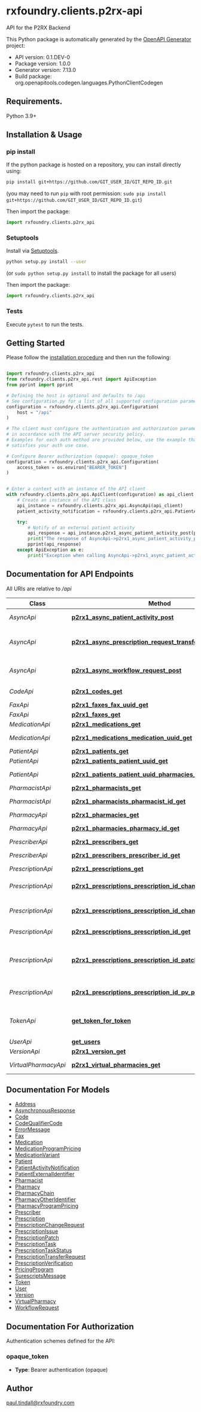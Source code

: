 # rxfoundry.clients.p2rx-api
API for the P2RX Backend


This Python package is automatically generated by the [OpenAPI Generator](https://openapi-generator.tech) project:

- API version: 0.1.DEV-0
- Package version: 1.0.0
- Generator version: 7.13.0
- Build package: org.openapitools.codegen.languages.PythonClientCodegen

## Requirements.

Python 3.9+

## Installation & Usage
### pip install

If the python package is hosted on a repository, you can install directly using:

```sh
pip install git+https://github.com/GIT_USER_ID/GIT_REPO_ID.git
```
(you may need to run `pip` with root permission: `sudo pip install git+https://github.com/GIT_USER_ID/GIT_REPO_ID.git`)

Then import the package:
```python
import rxfoundry.clients.p2rx_api
```

### Setuptools

Install via [Setuptools](http://pypi.python.org/pypi/setuptools).

```sh
python setup.py install --user
```
(or `sudo python setup.py install` to install the package for all users)

Then import the package:
```python
import rxfoundry.clients.p2rx_api
```

### Tests

Execute `pytest` to run the tests.

## Getting Started

Please follow the [installation procedure](#installation--usage) and then run the following:

```python

import rxfoundry.clients.p2rx_api
from rxfoundry.clients.p2rx_api.rest import ApiException
from pprint import pprint

# Defining the host is optional and defaults to /api
# See configuration.py for a list of all supported configuration parameters.
configuration = rxfoundry.clients.p2rx_api.Configuration(
    host = "/api"
)

# The client must configure the authentication and authorization parameters
# in accordance with the API server security policy.
# Examples for each auth method are provided below, use the example that
# satisfies your auth use case.

# Configure Bearer authorization (opaque): opaque_token
configuration = rxfoundry.clients.p2rx_api.Configuration(
    access_token = os.environ["BEARER_TOKEN"]
)


# Enter a context with an instance of the API client
with rxfoundry.clients.p2rx_api.ApiClient(configuration) as api_client:
    # Create an instance of the API class
    api_instance = rxfoundry.clients.p2rx_api.AsyncApi(api_client)
    patient_activity_notification = rxfoundry.clients.p2rx_api.PatientActivityNotification() # PatientActivityNotification | 

    try:
        # Notify of an external patient activity
        api_response = api_instance.p2rx1_async_patient_activity_post(patient_activity_notification)
        print("The response of AsyncApi->p2rx1_async_patient_activity_post:\n")
        pprint(api_response)
    except ApiException as e:
        print("Exception when calling AsyncApi->p2rx1_async_patient_activity_post: %s\n" % e)

```

## Documentation for API Endpoints

All URIs are relative to */api*

Class | Method | HTTP request | Description
------------ | ------------- | ------------- | -------------
*AsyncApi* | [**p2rx1_async_patient_activity_post**](docs/AsyncApi.md#p2rx1_async_patient_activity_post) | **POST** /p2rx/1/async/patient_activity | Notify of an external patient activity
*AsyncApi* | [**p2rx1_async_prescription_request_transfer_post**](docs/AsyncApi.md#p2rx1_async_prescription_request_transfer_post) | **POST** /p2rx/1/async/prescription/request_transfer | Create a new prescription transfer request asynchronously
*AsyncApi* | [**p2rx1_async_workflow_request_post**](docs/AsyncApi.md#p2rx1_async_workflow_request_post) | **POST** /p2rx/1/async/workflow/request | Create a new workflow request asynchronously
*CodeApi* | [**p2rx1_codes_get**](docs/CodeApi.md#p2rx1_codes_get) | **GET** /p2rx/1/codes | Get all codes for a typename
*FaxApi* | [**p2rx1_faxes_fax_uuid_get**](docs/FaxApi.md#p2rx1_faxes_fax_uuid_get) | **GET** /p2rx/1/faxes/{fax_uuid} | Get a fax by ID
*FaxApi* | [**p2rx1_faxes_get**](docs/FaxApi.md#p2rx1_faxes_get) | **GET** /p2rx/1/faxes | Get all faxes
*MedicationApi* | [**p2rx1_medications_get**](docs/MedicationApi.md#p2rx1_medications_get) | **GET** /p2rx/1/medications | Get all medications
*MedicationApi* | [**p2rx1_medications_medication_uuid_get**](docs/MedicationApi.md#p2rx1_medications_medication_uuid_get) | **GET** /p2rx/1/medications/{medication_uuid} | Get a medication by UUID
*PatientApi* | [**p2rx1_patients_get**](docs/PatientApi.md#p2rx1_patients_get) | **GET** /p2rx/1/patients | Get all patients
*PatientApi* | [**p2rx1_patients_patient_uuid_get**](docs/PatientApi.md#p2rx1_patients_patient_uuid_get) | **GET** /p2rx/1/patients/{patient_uuid} | Get patient by uuid
*PatientApi* | [**p2rx1_patients_patient_uuid_pharmacies_get**](docs/PatientApi.md#p2rx1_patients_patient_uuid_pharmacies_get) | **GET** /p2rx/1/patients/{patient_uuid}/pharmacies | Get pharmacies near a patient
*PharmacistApi* | [**p2rx1_pharmacists_get**](docs/PharmacistApi.md#p2rx1_pharmacists_get) | **GET** /p2rx/1/pharmacists | Get all pharmacists
*PharmacistApi* | [**p2rx1_pharmacists_pharmacist_id_get**](docs/PharmacistApi.md#p2rx1_pharmacists_pharmacist_id_get) | **GET** /p2rx/1/pharmacists/{pharmacist_id} | Get a pharmacist by UUID or NPI
*PharmacyApi* | [**p2rx1_pharmacies_get**](docs/PharmacyApi.md#p2rx1_pharmacies_get) | **GET** /p2rx/1/pharmacies | Get all pharmacies
*PharmacyApi* | [**p2rx1_pharmacies_pharmacy_id_get**](docs/PharmacyApi.md#p2rx1_pharmacies_pharmacy_id_get) | **GET** /p2rx/1/pharmacies/{pharmacy_id} | Get a pharmacy by UUID or NPI
*PrescriberApi* | [**p2rx1_prescribers_get**](docs/PrescriberApi.md#p2rx1_prescribers_get) | **GET** /p2rx/1/prescribers | Get all prescribers
*PrescriberApi* | [**p2rx1_prescribers_prescriber_id_get**](docs/PrescriberApi.md#p2rx1_prescribers_prescriber_id_get) | **GET** /p2rx/1/prescribers/{prescriber_id} | Get a prescriber by UUID or NPI
*PrescriptionApi* | [**p2rx1_prescriptions_get**](docs/PrescriptionApi.md#p2rx1_prescriptions_get) | **GET** /p2rx/1/prescriptions | Get all prescriptions
*PrescriptionApi* | [**p2rx1_prescriptions_prescription_id_change_requests_get**](docs/PrescriptionApi.md#p2rx1_prescriptions_prescription_id_change_requests_get) | **GET** /p2rx/1/prescriptions/{prescription_id}/change_requests | Get a list of prescription change requests
*PrescriptionApi* | [**p2rx1_prescriptions_prescription_id_change_requests_post**](docs/PrescriptionApi.md#p2rx1_prescriptions_prescription_id_change_requests_post) | **POST** /p2rx/1/prescriptions/{prescription_id}/change_requests | Create a new prescription change request
*PrescriptionApi* | [**p2rx1_prescriptions_prescription_id_get**](docs/PrescriptionApi.md#p2rx1_prescriptions_prescription_id_get) | **GET** /p2rx/1/prescriptions/{prescription_id} | Get a prescription by UUID or RxNumber
*PrescriptionApi* | [**p2rx1_prescriptions_prescription_id_patch**](docs/PrescriptionApi.md#p2rx1_prescriptions_prescription_id_patch) | **PATCH** /p2rx/1/prescriptions/{prescription_id} | Update a prescription by UUID or RxNumber.  Only \&quot;patchable\&quot; fields can be updated.
*PrescriptionApi* | [**p2rx1_prescriptions_prescription_id_pv_post**](docs/PrescriptionApi.md#p2rx1_prescriptions_prescription_id_pv_post) | **POST** /p2rx/1/prescriptions/{prescription_id}/pv | Create a new prescription verification setting
*TokenApi* | [**get_token_for_token**](docs/TokenApi.md#get_token_for_token) | **POST** /p2rx/1/token | Get a delegated token based upon an already authorized token
*UserApi* | [**get_users**](docs/UserApi.md#get_users) | **GET** /p2rx/1/users | Get one or more users
*VersionApi* | [**p2rx1_version_get**](docs/VersionApi.md#p2rx1_version_get) | **GET** /p2rx/1/version | Get the api version
*VirtualPharmacyApi* | [**p2rx1_virtual_pharmacies_get**](docs/VirtualPharmacyApi.md#p2rx1_virtual_pharmacies_get) | **GET** /p2rx/1/virtual_pharmacies | Get all virtual pharmacies


## Documentation For Models

 - [Address](docs/Address.md)
 - [AsynchronousResponse](docs/AsynchronousResponse.md)
 - [Code](docs/Code.md)
 - [CodeQualifierCode](docs/CodeQualifierCode.md)
 - [ErrorMessage](docs/ErrorMessage.md)
 - [Fax](docs/Fax.md)
 - [Medication](docs/Medication.md)
 - [MedicationProgramPricing](docs/MedicationProgramPricing.md)
 - [MedicationVariant](docs/MedicationVariant.md)
 - [Patient](docs/Patient.md)
 - [PatientActivityNotification](docs/PatientActivityNotification.md)
 - [PatientExternalIdentifier](docs/PatientExternalIdentifier.md)
 - [Pharmacist](docs/Pharmacist.md)
 - [Pharmacy](docs/Pharmacy.md)
 - [PharmacyChain](docs/PharmacyChain.md)
 - [PharmacyOtherIdentifier](docs/PharmacyOtherIdentifier.md)
 - [PharmacyProgramPricing](docs/PharmacyProgramPricing.md)
 - [Prescriber](docs/Prescriber.md)
 - [Prescription](docs/Prescription.md)
 - [PrescriptionChangeRequest](docs/PrescriptionChangeRequest.md)
 - [PrescriptionIssue](docs/PrescriptionIssue.md)
 - [PrescriptionPatch](docs/PrescriptionPatch.md)
 - [PrescriptionTask](docs/PrescriptionTask.md)
 - [PrescriptionTaskStatus](docs/PrescriptionTaskStatus.md)
 - [PrescriptionTransferRequest](docs/PrescriptionTransferRequest.md)
 - [PrescriptionVerification](docs/PrescriptionVerification.md)
 - [PricingProgram](docs/PricingProgram.md)
 - [SurescriptsMessage](docs/SurescriptsMessage.md)
 - [Token](docs/Token.md)
 - [User](docs/User.md)
 - [Version](docs/Version.md)
 - [VirtualPharmacy](docs/VirtualPharmacy.md)
 - [WorkflowRequest](docs/WorkflowRequest.md)


<a id="documentation-for-authorization"></a>
## Documentation For Authorization


Authentication schemes defined for the API:
<a id="opaque_token"></a>
### opaque_token

- **Type**: Bearer authentication (opaque)


## Author

paul.tindall@rxfoundry.com


